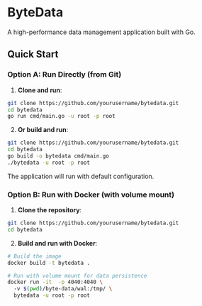 # ByteData

A high-performance data management application built with Go.

## Quick Start

### Option A: Run Directly (from Git)

1. **Clone and run**:
```bash
git clone https://github.com/yourusername/bytedata.git
cd bytedata
go run cmd/main.go -u root -p root
```

2. **Or build and run**:
```bash
git clone https://github.com/yourusername/bytedata.git
cd bytedata
go build -o bytedata cmd/main.go
./bytedata -u root -p root
```

The application will run with default configuration.

### Option B: Run with Docker (with volume mount)

1. **Clone the repository**:
```bash
git clone https://github.com/yourusername/bytedata.git
cd bytedata
```

2. **Build and run with Docker**:
```bash
# Build the image
docker build -t bytedata .

# Run with volume mount for data persistence
docker run -it  -p 4040:4040 \ 
  -v $(pwd)/byte-data/wal:/tmp/ \     
  bytedata -u root -p root
```
